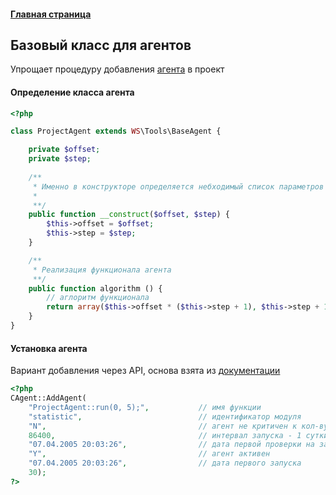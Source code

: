 #### [Главная страница](../README.md)

## Базовый класс для агентов

Упрощает процедуру добавления [агента](https://dev.1c-bitrix.ru/learning/course/?COURSE_ID=43&LESSON_ID=3436) в проект

#### Определение класса агента

```php
<?php

class ProjectAgent extends WS\Tools\BaseAgent {

    private $offset;
    private $step;
    
    /**
     * Именно в конструкторе определяется небходимый список параметров вызова 
     *
     **/
    public function __construct($offset, $step) {
        $this->offset = $offset;
        $this->step = $step;
    }

    /**
     * Реализация функционала агента
     **/
    public function algorithm () {
        // аглоритм функционала
        return array($this->offset * ($this->step + 1), $this->step + 1); // возвращаются параметры следующего вызова В ВИДЕ СПИСКА! ($offset, $step)
    }
}

```

#### Установка агента

Вариант добавления через API, основа взята из [документации](http://dev.1c-bitrix.ru/api_help/main/reference/cagent/addagent.php)

```php
<?php
CAgent::AddAgent(
    "ProjectAgent::run(0, 5);",           // имя функции
    "statistic",                          // идентификатор модуля
    "N",                                  // агент не критичен к кол-ву запусков
    86400,                                // интервал запуска - 1 сутки
    "07.04.2005 20:03:26",                // дата первой проверки на запуск
    "Y",                                  // агент активен
    "07.04.2005 20:03:26",                // дата первого запуска
    30);
?>
```
